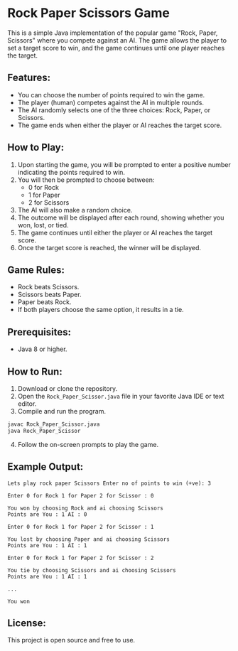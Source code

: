 # Rock Paper Scissors Game

This is a simple Java implementation of the popular game "Rock, Paper, Scissors" where you compete against an AI. The game allows the player to set a target score to win, and the game continues until one player reaches the target.

## Features:
- You can choose the number of points required to win the game.
- The player (human) competes against the AI in multiple rounds.
- The AI randomly selects one of the three choices: Rock, Paper, or Scissors.
- The game ends when either the player or AI reaches the target score.

## How to Play:
1. Upon starting the game, you will be prompted to enter a positive number indicating the points required to win.
2. You will then be prompted to choose between:
   - 0 for Rock
   - 1 for Paper
   - 2 for Scissors
3. The AI will also make a random choice.
4. The outcome will be displayed after each round, showing whether you won, lost, or tied.
5. The game continues until either the player or AI reaches the target score.
6. Once the target score is reached, the winner will be displayed.

## Game Rules:
- Rock beats Scissors.
- Scissors beats Paper.
- Paper beats Rock.
- If both players choose the same option, it results in a tie.

## Prerequisites:
- Java 8 or higher.

## How to Run:
1. Download or clone the repository.
2. Open the `Rock_Paper_Scissor.java` file in your favorite Java IDE or text editor.
3. Compile and run the program.

```bash
javac Rock_Paper_Scissor.java
java Rock_Paper_Scissor
```

4. Follow the on-screen prompts to play the game.

## Example Output:

```
Lets play rock paper Scissors Enter no of points to win (+ve): 3

Enter 0 for Rock 1 for Paper 2 for Scissor : 0

You won by choosing Rock and ai choosing Scissors
Points are You : 1 AI : 0

Enter 0 for Rock 1 for Paper 2 for Scissor : 1

You lost by choosing Paper and ai choosing Scissors
Points are You : 1 AI : 1

Enter 0 for Rock 1 for Paper 2 for Scissor : 2

You tie by choosing Scissors and ai choosing Scissors
Points are You : 1 AI : 1

...

You won
```

## License:
This project is open source and free to use.